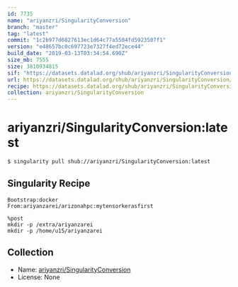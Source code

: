```yaml
---
id: 7735
name: "ariyanzri/SingularityConversion"
branch: "master"
tag: "latest"
commit: "1c2b977d6827613ec1d64c77a5504fd5923507f1"
version: "e48657bc0c697723e7327f4ed72ece44"
build_date: "2019-03-13T03:34:54.690Z"
size_mb: 7555
size: 3810934815
sif: "https://datasets.datalad.org/shub/ariyanzri/SingularityConversion/latest/2019-03-13-1c2b977d-e48657bc/e48657bc0c697723e7327f4ed72ece44.simg"
url: https://datasets.datalad.org/shub/ariyanzri/SingularityConversion/latest/2019-03-13-1c2b977d-e48657bc/
recipe: https://datasets.datalad.org/shub/ariyanzri/SingularityConversion/latest/2019-03-13-1c2b977d-e48657bc/Singularity
collection: ariyanzri/SingularityConversion
---
```


# ariyanzri/SingularityConversion:latest

```bash
$ singularity pull shub://ariyanzri/SingularityConversion:latest
```

## Singularity Recipe

```singularity
Bootstrap:docker  
From:ariyanzarei/arizonahpc:mytensorkerasfirst

%post
mkdir -p /extra/ariyanzarei
mkdir -p /home/u15/ariyanzarei
```

## Collection

 - Name: [ariyanzri/SingularityConversion](https://github.com/ariyanzri/SingularityConversion)
 - License: None

